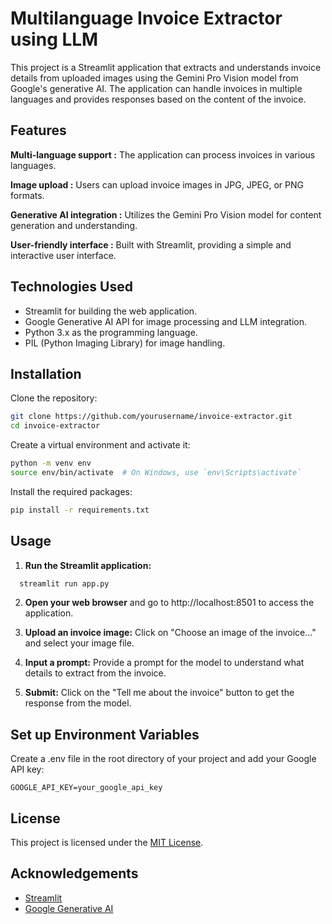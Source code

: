 # Multilanguage Invoice Extractor using LLM

This project is a Streamlit application that extracts and understands invoice details from uploaded images using the Gemini Pro Vision model from Google's generative AI. The application can handle invoices in multiple languages and provides responses based on the content of the invoice.


## Features

**Multi-language support :** The application can process invoices in various languages.

**Image upload :** Users can upload invoice images in JPG, JPEG, or PNG formats.

**Generative AI integration :** Utilizes the Gemini Pro Vision model for content generation and understanding.

**User-friendly interface :** Built with Streamlit, providing a simple and interactive user interface.


## Technologies Used

- Streamlit for building the web application.
- Google Generative AI API for image processing and LLM integration.
- Python 3.x as the programming language.
- PIL (Python Imaging Library) for image handling.

## Installation

Clone the repository:

```bash
git clone https://github.com/yourusername/invoice-extractor.git
cd invoice-extractor
```

Create a virtual environment and activate it:

```bash
python -m venv env
source env/bin/activate  # On Windows, use `env\Scripts\activate`
```

Install the required packages:

```bash
pip install -r requirements.txt
```

## Usage

 1. **Run the Streamlit application:**

```bash
  streamlit run app.py
```

2. **Open your web browser** and go to http://localhost:8501 to access the application.

3. **Upload an invoice image:** Click on "Choose an image of the invoice..." and select your image file.

4. **Input a prompt:** Provide a prompt for the model to understand what details to extract from the invoice.

5. **Submit:** Click on the "Tell me about the invoice" button to get the response from the model.





## Set up Environment Variables

Create a .env file in the root directory of your project and add your Google API key:

`GOOGLE_API_KEY=your_google_api_key`



## License

This project is licensed under the [MIT License](https://choosealicense.com/licenses/mit/).


## Acknowledgements

 - [Streamlit](https://streamlit.io/)
 - [Google Generative AI]()
